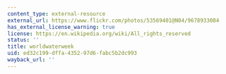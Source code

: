 ```yaml
---
content_type: external-resource
external_url: https://www.flickr.com/photos/53569401@N04/9678933084
has_external_license_warning: true
license: https://en.wikipedia.org/wiki/All_rights_reserved
status: ''
title: worldwaterweek
uid: ed32c199-dffa-4352-97d6-fabc5b2dc993
wayback_url: ''
---
```

